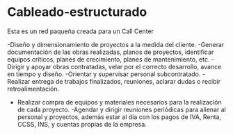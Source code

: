 # Cableado-estructurado

Esta es un red paqueña creada para un Call Center

-Diseño y dimensionamiento de proyectos a la medida del cliente. 
-Generar documentación de las obras realizadas, planos de proyectos, identificar equipos críticos, planes de crecimiento, planes de mantenimiento, etc.
-Dirigir y apoyar obras contratadas, velar por el correcto desarrollo, avance en tiempo y diseño.
-Orientar y supervisar personal subcontratado.
-Realizar entrega de trabajos finalizados, reuniones, aclarar dudas o recibir retroalimentación. 
- Realizar compra de equipos y materiales necesarios para la realización de cada proyecto.
-Agendar y dirigir reuniones periódicas para alienar al personal y proyectos, además estar al día con los pagos de IVA, Renta, CCSS, INS, y cuentas propias de la empresa. 
